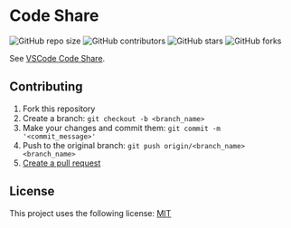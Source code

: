 # Code Share

![GitHub repo size](https://img.shields.io/github/repo-size/hellovietduc/code-share-api)
![GitHub contributors](https://img.shields.io/github/contributors/hellovietduc/code-share-api)
![GitHub stars](https://img.shields.io/github/stars/hellovietduc/code-share-api?style=social)
![GitHub forks](https://img.shields.io/github/forks/hellovietduc/code-share-api?style=social)

See [VSCode Code Share](https://github.com/hellovietduc/vscode-code-share).

## Contributing

1. Fork this repository
2. Create a branch: `git checkout -b <branch_name>`
3. Make your changes and commit them: `git commit -m '<commit_message>'`
4. Push to the original branch: `git push origin/<branch_name> <branch_name>`
5. [Create a pull request](https://help.github.com/en/github/collaborating-with-issues-and-pull-requests/creating-a-pull-request)

## License

This project uses the following license: [MIT](LICENSE)
